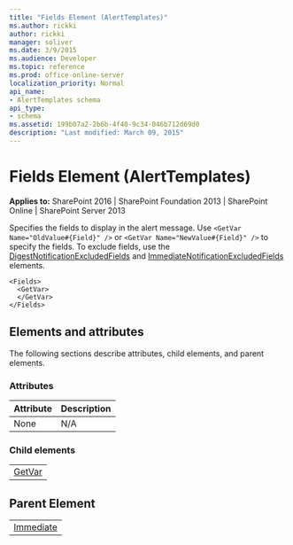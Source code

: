 ```yaml
---
title: "Fields Element (AlertTemplates)"
ms.author: rickki
author: rickki
manager: soliver
ms.date: 3/9/2015
ms.audience: Developer
ms.topic: reference
ms.prod: office-online-server
localization_priority: Normal
api_name:
- AlertTemplates schema
api_type:
- schema
ms.assetid: 199b07a2-2b6b-4f40-9c34-046b712d69d0
description: "Last modified: March 09, 2015"
---
```


# Fields Element (AlertTemplates)

 
  
 **Applies to:** SharePoint 2016 | SharePoint Foundation 2013 | SharePoint Online | SharePoint Server 2013
  
Specifies the fields to display in the alert message. Use  `<GetVar Name="OldValue#{Field}" />` or  `<GetVar Name="NewValue#{Field}" />` to specify the fields. To exclude fields, use the [DigestNotificationExcludedFields](digestnotificationexcludedfields-element-alerttemplates.md) and [ImmediateNotificationExcludedFields](immediatenotificationexcludedfields-element-alerttemplates.md) elements. 
  
```VB.net
<Fields>
  <GetVar>
  </GetVar>
</Fields>
```

## Elements and attributes

The following sections describe attributes, child elements, and parent elements.

### Attributes

|**Attribute**|**Description**|
|:-----|:-----|
|None  <br/> |N/A  <br/> |
   
### Child elements

||
|:-----|
|[GetVar](../../collaborative-application-markup-language-caml-schemas/view-schema/getvar-element-view.md)|
   
## Parent Element

||
|:-----|
|[Immediate](immediate-element-alerttemplates.md)|
   

